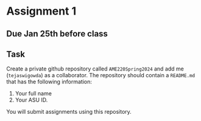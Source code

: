 # Assignment 1

## Due Jan 25th before class

## Task

Create a private github repository called `AME220Spring2024` and add me
(`tejaswigowda`) as
a collaborator. The repository should contain a `README.md` that has the
following information:

1. Your full name
2. Your ASU ID.

You will submit assignments using this repository. 

